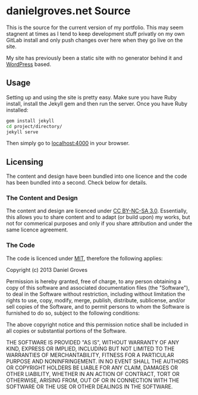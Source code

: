 # danielgroves.net Source

This is the source for the current version of my portfolio. This may seem stagnent at times as I tend to keep development stuff privatly on my own GitLab install and only push changes over here when they go live on the site. 

My site has previously been a static site with no generator behind it and [WordPress](http://wordpress.org "WordPress Publishing Platform") based. 

## Usage

Setting up and using the site is pretty easy. Make sure you have Ruby install, install the Jekyll gem and then run the server. Once you have Ruby installed:

```bash
gem install jekyll
cd project/directory/
jekyll serve
```

Then simply go to [localhost:4000](http://localhost:4000) in your browser. 

## Licensing

The content and design have been bundled into one licence and the code has been bundled into a second. Check below for details. 

### The Content and Design

The content and design are licenced under [CC BY-NC-SA 3.0](http://creativecommons.org/licenses/by-nc-sa/3.0/ "Creative Commons Attribution-NonCommercial-ShareAlike 3.0 Unported Licence"). Essentially, this allows you to share content and to adapt (or build upon) my works, but not for commerical purposes and only if you share attribution and under the same licence agreement. 

### The Code

The code is licenced under [MIT](http://opensource.org/licenses/MIT "MIT Licence Agreement"), therefore the following applies: 

Copyright (c) 2013 Daniel Groves

Permission is hereby granted, free of charge, to any person obtaining a copy of this software and associated documentation files (the "Software"), to deal in the Software without restriction, including without limitation the rights to use, copy, modify, merge, publish, distribute, sublicense, and/or sell copies of the Software, and to permit persons to whom the Software is furnished to do so, subject to the following conditions:

The above copyright notice and this permission notice shall be included in all copies or substantial portions of the Software.

THE SOFTWARE IS PROVIDED "AS IS", WITHOUT WARRANTY OF ANY KIND, EXPRESS OR IMPLIED, INCLUDING BUT NOT LIMITED TO THE WARRANTIES OF MERCHANTABILITY, FITNESS FOR A PARTICULAR PURPOSE AND NONINFRINGEMENT. IN NO EVENT SHALL THE AUTHORS OR COPYRIGHT HOLDERS BE LIABLE FOR ANY CLAIM, DAMAGES OR OTHER LIABILITY, WHETHER IN AN ACTION OF CONTRACT, TORT OR OTHERWISE, ARISING FROM, OUT OF OR IN CONNECTION WITH THE SOFTWARE OR THE USE OR OTHER DEALINGS IN THE SOFTWARE.